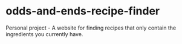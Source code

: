 # odds-and-ends-recipe-finder
Personal project - A website for finding recipes that only contain the ingredients you currently have.
